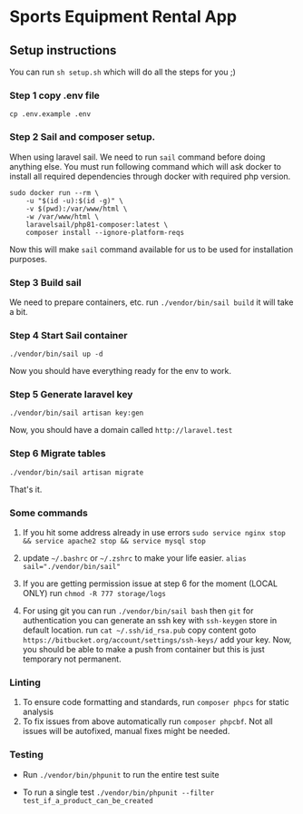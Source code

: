 # Sports Equipment Rental App

## Setup instructions
You can run `sh setup.sh` which will do all the steps for you ;)

### Step 1 copy .env file
`cp .env.example .env`

### Step 2 Sail and composer setup.
When using laravel sail. We need to run `sail` command before doing anything else. You must run following command which will ask docker to install all required dependencies through docker with required php version.

```shell
sudo docker run --rm \
    -u "$(id -u):$(id -g)" \
    -v $(pwd):/var/www/html \
    -w /var/www/html \
    laravelsail/php81-composer:latest \
    composer install --ignore-platform-reqs
```

Now this will make `sail` command available for us to be used for installation purposes.

### Step 3 Build sail
We need to prepare containers, etc. run `./vendor/bin/sail build` it will take a bit.

### Step 4 Start Sail container
`./vendor/bin/sail up -d`

Now you should have everything ready for the env to work.

### Step 5 Generate laravel key
`./vendor/bin/sail artisan key:gen`

Now, you should have a domain called `http://laravel.test`

### Step 6 Migrate tables
`./vendor/bin/sail artisan migrate`

That's it.

### Some commands
1. If you hit some address already in use errors `sudo service nginx stop && service apache2 stop && service mysql stop`

2. update `~/.bashrc` or `~/.zshrc` to make your life easier.
   `alias sail="./vendor/bin/sail"`

3. If you are getting permission issue at step 6 for the moment (LOCAL ONLY) run `chmod -R 777 storage/logs`

4. For using git you can run `./vendor/bin/sail bash` then `git` for authentication you can generate an ssh key with `ssh-keygen` store in default location. run `cat ~/.ssh/id_rsa.pub` copy content goto `https://bitbucket.org/account/settings/ssh-keys/` add your key. Now, you should be able to make a push from container but this is just temporary not permanent.

### Linting
1. To ensure code formatting and standards, run `composer phpcs`  for static analysis
2. To fix issues from above automatically run `composer phpcbf`. Not all issues will be autofixed, manual fixes might be needed.

### Testing

- Run `./vendor/bin/phpunit` to run the entire test suite

- To run a single test `./vendor/bin/phpunit --filter test_if_a_product_can_be_created`
